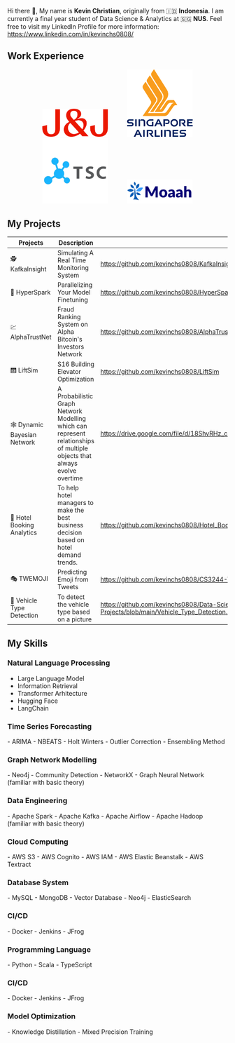 Hi there 👋, My name is **Kevin Christian**, originally from 🇮🇩 **Indonesia**. I am currently a final year student of Data Science & Analytics at 🇸🇬 **NUS**. Feel free to visit my LinkedIn Profile for more information: https://www.linkedin.com/in/kevinchs0808/

<h2>Work Experience</h2>

<p align="center">
    <a href="https://www.jnj.com/discover-j-j"><img src="./images/JNJ.png" hspace="20" width='150'></a>
    <a href="https://www.singaporeair.com/"><img src="./images/singapore-airlines.png" hspace="20" width='150'></a>
    <a href="https://www.tsc.ai/"><img src="./images/tsc-ai.png" hspace="20" width='150'></a>
    <a href="https://moaah.com/"><img src="./images/moaah.png" hspace="20" width='150'></a>
</p>

<h2>My Projects</h2>

 Projects | Description | Link
 --- | --- | ---
 🕵️ KafkaInsight | Simulating A Real Time Monitoring System | https://github.com/kevinchs0808/KafkaInsight/tree/main
 🔀 HyperSpark | Parallelizing Your Model Finetuning | https://github.com/kevinchs0808/HyperSpark/tree/main
 💹 AlphaTrustNet | Fraud Ranking System on Alpha Bitcoin's Investors Network | https://github.com/kevinchs0808/AlphaTrustNet/tree/main
 🛗 LiftSim | S16 Building Elevator Optimization | https://github.com/kevinchs0808/LiftSim
 🕸️ Dynamic Bayesian Network | A Probabilistic Graph Network Modelling which can represent relationships of multiple objects that always evolve overtime | https://drive.google.com/file/d/18ShvRHz_c6rVNIWSU0lZ3fBtd_PPGbRf/view
 🏨 Hotel Booking Analytics | To help hotel managers to make the best business decision based on hotel demand trends. | https://github.com/kevinchs0808/Hotel_Booking_Analytics/blob/main/Hotel_Booking_Analytics.pdf
 🎭 TWEMOJI | Predicting Emoji from Tweets | https://github.com/kevinchs0808/CS3244-Twemoji/blob/main/Models/BERT.ipynb
 🚗 Vehicle Type Detection | To detect the vehicle type based on a picture | https://github.com/kevinchs0808/Data-Science-Projects/blob/main/Vehicle_Type_Detection.ipynb

<h2>My Skills</h2>

<h3>Natural Language Processing</h3>

- Large Language Model
- Information Retrieval
- Transformer Arhitecture
- Hugging Face
- LangChain

<h3>Time Series Forecasting</h3>
- ARIMA
- NBEATS
- Holt Winters
- Outlier Correction
- Ensembling Method

<h3>Graph Network Modelling</h3>
- Neo4j
- Community Detection
- NetworkX
- Graph Neural Network (familiar with basic theory)

<h3>Data Engineering</h3>
- Apache Spark
- Apache Kafka
- Apache Airflow
- Apache Hadoop (familiar with basic theory)

<h3>Cloud Computing</h3>
- AWS S3
- AWS Cognito
- AWS IAM
- AWS Elastic Beanstalk
- AWS Textract

<h3>Database System</h3>
- MySQL
- MongoDB
- Vector Database
- Neo4j
- ElasticSearch

<h3>CI/CD</h3>
- Docker
- Jenkins
- JFrog

<h3>Programming Language</h3>
- Python
- Scala
- TypeScript

<h3>CI/CD</h3>
- Docker
- Jenkins
- JFrog

<h3>Model Optimization</h3>
- Knowledge Distillation
- Mixed Precision Training

<!--
**kevinchs0808/kevinchs0808** is a ✨ _special_ ✨ repository because its `README.md` (this file) appears on your GitHub profile.

Here are some ideas to get you started:

- 🔭 I’m currently working on ...
- 🌱 I’m currently learning ...
- 👯 I’m looking to collaborate on ...
- 🤔 I’m looking for help with ...
- 💬 Ask me about ...
- 📫 How to reach me: ...
- 😄 Pronouns: ...
- ⚡ Fun fact: ...
-->
